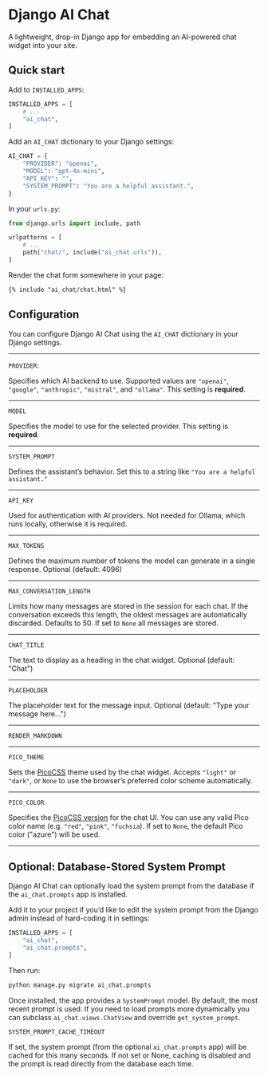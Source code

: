 # Django AI Chat

A lightweight, drop-in Django app for embedding an AI-powered chat widget into your site.

## Quick start

Add to `INSTALLED_APPS`:

```python
INSTALLED_APPS = [
    # ...
    "ai_chat",
]
```

Add an `AI_CHAT` dictionary to your Django settings:

```python
AI_CHAT = {
    "PROVIDER": "openai",
    "MODEL": "gpt-4o-mini",
    "API_KEY": "",
    "SYSTEM_PROMPT": "You are a helpful assistant.",
}
```

In your `urls.py`:

```python
from django.urls import include, path

urlpatterns = [
    # ...
    path("chat/", include("ai_chat.urls")),
]
```

Render the chat form somewhere in your page:

```html
{% include "ai_chat/chat.html" %}
```

## Configuration

You can configure Django AI Chat using the `AI_CHAT` dictionary in your Django settings.

---

`PROVIDER`:

Specifies which AI backend to use.
Supported values are `"openai"`, `"google"`, `"anthropic"`, `"mistral"`, and `"ollama"`.
This setting is **required**.

---

`MODEL`

Specifies the model to use for the selected provider. This setting is **required**.

---

`SYSTEM_PROMPT`

Defines the assistant’s behavior.
Set this to a string like `"You are a helpful assistant."`

---

`API_KEY`

Used for authentication with AI providers.
Not needed for Ollama, which runs locally, otherwise it is required.

---

`MAX_TOKENS`

Defines the maximum number of tokens the model can generate in a single response. Optional (default: 4096)

---

`MAX_CONVERSATION_LENGTH`

Limits how many messages are stored in the session for each chat.
If the conversation exceeds this length, the oldest messages are automatically discarded.
Defaults to 50. If set to `None` all messages are stored.

---


`CHAT_TITLE`

The text to display as a heading in the chat widget. Optional (default: "Chat")

---

`PLACEHOLDER`

The placeholder text for the message input. Optional (default: "Type your message here...")

---

`RENDER_MARKDOWN`

---

`PICO_THEME`

Sets the [PicoCSS](https://picocss.com) theme used by the chat widget.
Accepts `"light"` or `"dark"`, or `None` to use the browser’s preferred color scheme automatically.

---

`PICO_COLOR`

Specifies the [PicoCSS version](https://picocss.com/docs/version-picker) for the chat UI.
You can use any valid Pico color name (e.g. `"red"`, `"pink"`, `"fuchsia`).
If set to `None`, the default Pico color ("azure") will be used.

---

## Optional: Database-Stored System Prompt

Django AI Chat can optionally load the system prompt from the database if the `ai_chat.prompts` app is installed.

Add it to your project if you’d like to edit the system prompt from the Django admin instead of hard-coding it in settings:

```python
INSTALLED_APPS = [
    "ai_chat",
    "ai_chat.prompts",
]
```

Then run:

```bash
python manage.py migrate ai_chat.prompts
```

Once installed, the app provides a `SystemPrompt` model.
By default, the most recent prompt is used.
If you need to load prompts more dynamically you can subclass `ai_chat.views.ChatView` and override `get_system_prompt`.

`SYSTEM_PROMPT_CACHE_TIMEOUT`

If set, the system prompt (from the optional `ai_chat.prompts` app) will be cached for this many seconds.
If not set or None, caching is disabled and the prompt is read directly from the database each time.
